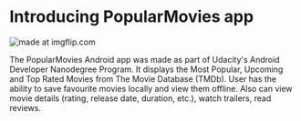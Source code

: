 # Introducing PopularMovies app


<img src="https://i.imgflip.com/2deluz.gif" title="made at imgflip.com"/></a>

The PopularMovies Android app was made as part of Udacity's Android Developer Nanodegree Program.
It displays the Most Popular, Upcoming and Top Rated Movies from The Movie Database (TMDb). 
User has the ability to save favourite movies locally and view them offline.
Also can view movie details (rating, release date, duration, etc.), watch trailers, read reviews.

